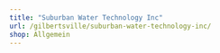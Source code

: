 ```yaml
---
title: "Suburban Water Technology Inc"
url: /gilbertsville/suburban-water-technology-inc/
shop: Allgemein
---
```


